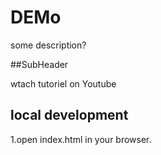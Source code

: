 # DEMo 
some description?

##SubHeader

wtach tutoriel on Youtube

## local development

1.open index.html in your browser.